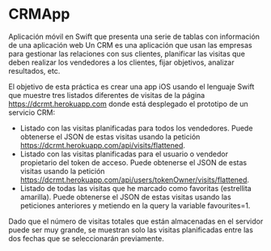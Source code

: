 # CRMApp
Aplicación móvil en Swift que presenta una serie de tablas con información de una aplicación web
Un CRM es una aplicación que usan las empresas para gestionar las relaciones con sus clientes, planificar las visitas que deben realizar los vendedores a los clientes, fijar objetivos, analizar resultados, etc.

El objetivo de esta práctica es crear una app iOS usando el lenguaje Swift que muestre tres listados diferentes de visitas de la página https://dcrmt.herokuapp.com donde está desplegado el prototipo de un servicio CRM:

- Listado con las visitas planificadas para todos los vendedores.
  Puede obtenerse el JSON de estas visitas usando la petición https://dcrmt.herokuapp.com/api/visits/flattened.
- Listado con las visitas planificadas para el usuario o vendedor propietario del token de acceso.
  Puede obtenerse el JSON de estas visitas usando la petición https://dcrmt.herokuapp.com/api/users/tokenOwner/visits/flattened.
- Listado de todas las visitas que he marcado como favoritas (estrellita amarilla).
  Puede obtenerse el JSON de estas visitas usando las peticiones anteriores y metiendo en la query la variable favourites=1.
  
Dado que el número de visitas totales que están almacenadas en el servidor puede ser muy grande, se muestran solo las visitas planificadas entre las dos fechas que se seleccionarán previamente. 
